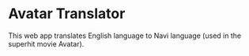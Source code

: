 # Avatar Translator
 This web app translates English language to Navi language (used in the superhit movie Avatar).
